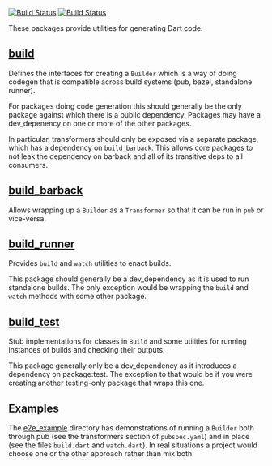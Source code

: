 [![Build Status](https://travis-ci.org/dart-lang/build.svg?branch=master)](https://travis-ci.org/dart-lang/build)
[![Build Status](https://ci.appveyor.com/api/projects/status/wga4jexvmjih346p?svg=true)](https://ci.appveyor.com/project/kevmoo/build)

These packages provide utilities for generating Dart code.

## [build](https://github.com/dart-lang/build/blob/master/build/README.md)

Defines the interfaces for creating a `Builder` which is a way of doing codegen
that is compatible across build systems (pub, bazel, standalone runner).

For packages doing code generation this should generally be the only package
against which there is a public dependency. Packages may have a dev_depenency on
one or more of the other packages.

In particular, transformers should only be exposed via a separate package, which
has a dependency on `build_barback`. This allows core packages to not leak the
dependency on barback and all of its transitive deps to all consumers.

## [build_barback](https://github.com/dart-lang/build/blob/master/build_barback/README.md)

Allows wrapping up a `Builder` as a `Transformer` so that it can be run in `pub`
or vice-versa.

## [build_runner](https://github.com/dart-lang/build/blob/master/build_runner/README.md)

Provides `build` and `watch` utilities to enact builds.

This package should generally be a dev_dependency as it is used to run
standalone builds. The only exception would be wrapping the `build` and `watch`
methods with some other package.

## [build_test](https://github.com/dart-lang/build/blob/master/build_test/README.md)

Stub implementations for classes in `Build` and some utilities for running
instances of builds and checking their outputs.

This package generally only be a dev_dependency as it introduces a dependency on
package:test. The exception to that would be if you were creating another
testing-only package that wraps this one.

## Examples

The [e2e_example](https://github.com/dart-lang/build/tree/master/e2e_example) directory has demonstrations of running a `Builder` both
through pub (see the transformers section of `pubspec.yaml`) and in place (see
the files `build.dart` and `watch.dart`). In real situations a project would
choose one or the other approach rather than mix both.
